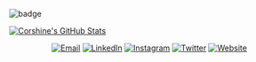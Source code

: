 ![badge](https://www.hackthebox.eu/badge/image/122977)

[![Corshine's GitHub Stats](https://github-readme-stats.vercel.app/api?username=corshinecorshine&show_icons=true&theme=dracula)](https://github.com/corshinecorshine)


<p align="center">
<a href="mailto:xcorshinex@protonmail.com"><img alt="Email" src="https://img.shields.io/badge/Email-blue?style=flat-square&logo=gmail"></a>
<a href="https://www.linkedin.com/in/b57740181/"><img alt="LinkedIn" src="https://img.shields.io/badge/LinkedIn-blue?style=flat-square&logo=linkedin"></a>
<a href="https://www.instagram.com/corshine_/"><img alt="Instagram" src="https://img.shields.io/badge/Instagram_-blue?style=flat-square&logo=instagram"></a>
<a href="https://www.twitter.com/corshine_/"><img alt="Twitter" src="https://img.shields.io/badge/Twitter_-blue?style=flat-square&logo=twitter"></a>
<a href="https://www.corshinecorshine.github.io/"><img alt="Website" src="https://img.shields.io/badge/Website-blue?style=flat-square&logo=google-chrome"></a>


